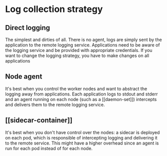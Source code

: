 # Log collection strategy

## Direct logging
The simplest and dirties of all. There is no agent, logs are simply sent by the application to the remote logging service. Applications need to be aware of the logging service and be provided with appropriate credentials. If you want to change the logging strategy, you have to make changes on all applications

## Node agent
It's best when you control the worker nodes and want to abstract the logging away from applications. Each application logs to stdout and stderr and an agent running on each node (such as a [[daemon-set]]) intercepts and delivers them to the remote logging service.

## [[sidecar-container]]
It's best when you don't have control over the nodes: a sidecar is deployed on each pod, which is responsible of intercepting logging and delivering it to the remote service. This might have a higher overhead since an agent is run for each pod instead of for each node.

